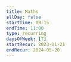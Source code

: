 ```yaml
---
title: Maths
allDay: false
startTime: 09:15
endTime: 11:00
type: recurring
daysOfWeek: [T]
startRecur: 2023-11-21
endRecur: 2024-05-20
---
```

